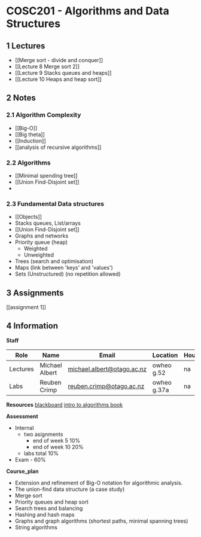 # COSC201 - Algorithms and Data Structures
## 1 Lectures
- [[Merge sort - divide and conquer]]
- [[Lecture 8 Merge sort 2]]
- [[Lecture 9 Stacks queues and heaps]]
- [[Lecture 10 Heaps and heap sort]]

## 2 Notes 
### 2.1 Algorithm Complexity
- [[Big-O]]
- [[Big theta]]
- [[Induction]]
- [[analysis of recursive algorithms]]

### 2.2 Algorithms
- [[Minimal spending tree]]
- [[Union Find-Disjoint set]]
- 
### 2.3 Fundamental Data structures
- [[Objects]]
- Stacks queues, List/arrays
- [[Union Find-Disjoint set]]
- Graphs and networks
- Priority queue (heap)
	- Weighted
	- Unweighted
- Trees (search and optimisation)
-  Maps (link between 'keys' and 'values')
- Sets (Unstructured) (no repetition allowed)

## 3 Assignments
[[assignment 1]]

## 4 Information

**Staff**

Role | Name | Email | Location | Hours
-----|------|-------|----------|-----|
Lectures | Michael Albert | michael.albert@otago.ac.nz | owheo g.52 | na |
Labs | Reuben Crimp | reuben.crimp@otago.ac.nz | owheo g.37a | na |

**Resources**
[blackboard](https://blackboard.otago.ac.nz/webapps/blackboard/execute/modulepage/view?course_id=_45042_1&cmp_tab_id=_508507_1&mode=view+)
[intro to algorithms book](https://otago.hosted.exlibrisgroup.com/permalink/f/1ihp3dt/OTAGO_ALMA51297974690001891)

**Assessment**
- Internal
	- two asignments
		- end of week 5 10%
		- end of week 10 20%
	- labs total 10%
- Exam - 60%

**Course_plan**
- Extension and refinement of Big-O notation for algorithmic analysis.
- The union-find data structure (a case study)
- Merge sort
- Priority queues and heap sort
- Search trees and balancing
- Hashing and hash maps
- Graphs and graph algorithms (shortest paths, minimal spanning trees)
- String algorithms





